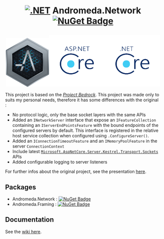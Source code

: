 # <p align="center"> [![.NET](https://github.com/thenameless314159/Andromeda.Network/actions/workflows/dotnet.yml/badge.svg)](https://github.com/thenameless314159/Andromeda.Network/actions/workflows/dotnet.yml) Andromeda.Network [![NuGet Badge](https://buildstats.info/nuget/Andromeda.Network)](https://www.nuget.org/packages/Andromeda.Network/) </p>

<div style="text-align:center"><p align="center"><img src="https://raw.githubusercontent.com/thenameless314159/Andromeda.ServiceRegistration/master/andromeda_icon2.png?token=AFMTCCLAUUAALOP5UR4TWWC6JQ6Y6" width="140" height="158"><img src="https://raw.githubusercontent.com/thenameless314159/Andromeda.ServiceRegistration/master/ASP.NET-Core-Logo_2colors_Square_RGB.png?token=AFMTCCNPNVM6MBG7AF6E75K6JQTHI" width="180" height="168"><img src="https://raw.githubusercontent.com/thenameless314159/Andromeda.ServiceRegistration/master/NET-Core-Logo_2colors_Square_RGB.png?token=AFMTCCNORD45RRHKSS456HK6JQTJU" width="180" height="168"></p></div>

This project is based on the [*Project Bedrock*](https://github.com/aspnet/AspNetCore/issues/4772). This project was made only to suits my personal needs, therefore it has some differences with the original :

- No  protocol logic, only the base socket layers with the same APIs
- Added an `INetworkServer` interface that expose an `IFeatureCollection` containing an `IServerEndPointsFeature` with the bound endpoints of the configured servers by default. This interface is registered in the relative host service collection when configured using `.ConfigureServer()`.
- Added an `IConnectionTimeoutFeature` and an `IMemoryPoolFeature` in the server `ConnectionContext`
- Include latest [`Microsoft.AspNetCore.Server.Kestrel.Transport.Sockets`](https://github.com/dotnet/aspnetcore/tree/main/src/Servers/Kestrel/Transport.Sockets/src) APIs
- Added configurable logging to server listeners

For further infos about the original project, see the presentation [here](https://speakerdeck.com/davidfowl/project-bedrock).

## Packages

- Andromeda.Network : [![NuGet Badge](https://buildstats.info/nuget/Andromeda.Network)](https://www.nuget.org/packages/Andromeda.Network/)
- Andromeda.Framing : [![NuGet Badge](https://buildstats.info/nuget/Andromeda.Network.Framing)](https://www.nuget.org/packages/Andromeda.Network.Framing/)

## Documentation

See the [wiki here](https://github.com/thenameless314159/Andromeda.Network/wiki).
